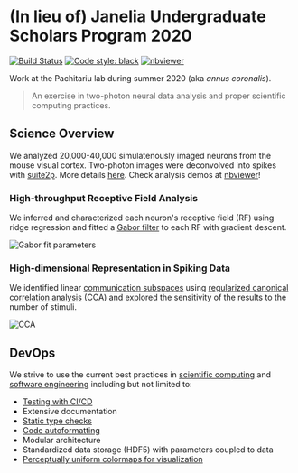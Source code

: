 # (In lieu of) Janelia Undergraduate Scholars Program 2020

[![Build Status](https://travis-ci.com/chaichontat/janelia2020.svg?branch=master)](https://travis-ci.com/chaichontat/janelia2020) [![Code style: black](https://img.shields.io/badge/code%20style-black-000000.svg)](https://github.com/psf/black) [![nbviewer](https://img.shields.io/badge/render-nbviewer-orange.svg)](https://nbviewer.jupyter.org/github/chaichontat/janelia2020/tree/master/demo/outputs/)

Work at the Pachitariu lab during summer 2020 (aka _annus coronalis_).

> An exercise in two-photon neural data analysis and proper scientific computing practices.

## Science Overview

We analyzed 20,000-40,000 simulatenously imaged neurons from the mouse visual cortex. Two-photon images were deconvolved into spikes with [suite2p](https://github.com/MouseLand/suite2p). More details [here](demo/). Check analysis demos at [nbviewer](https://nbviewer.jupyter.org/github/chaichontat/janelia2020/tree/master/demo/outputs/)!

### High-throughput Receptive Field Analysis

We inferred and characterized each neuron's receptive field (RF) using ridge regression and fitted a [Gabor filter](https://en.wikipedia.org/wiki/Gabor_filter) to each RF with gradient descent.

![Gabor fit parameters](https://user-images.githubusercontent.com/34997334/90060936-6f225880-dcb3-11ea-8182-0c08301eeaca.png)

### High-dimensional Representation in Spiking Data

We identified linear [communication subspaces](https://doi.org/10.1016/j.neuron.2019.01.026) using [regularized canonical correlation analysis](http://www2.imm.dtu.dk/pubdb/edoc/imm4981.pdf) (CCA) and explored the sensitivity of the results to the number of stimuli.

![CCA](https://user-images.githubusercontent.com/34997334/90169979-5c6c5a00-dd6d-11ea-8160-51a334965f25.png)

## DevOps

We strive to use the current best practices in [scientific computing](https://journals.plos.org/ploscompbiol/article?id=10.1371/journal.pcbi.1005510) and [software engineering](https://www.amazon.com/Pragmatic-Programmer-journey-mastery-Anniversary/dp/0135957052) including but not limited to:

- [Testing with CI/CD](https://travis-ci.com/github/chaichontat/janelia2020)
- Extensive documentation
- [Static type checks](https://github.com/microsoft/pyright)
- [Code autoformatting](https://github.com/psf/black)
- Modular architecture
- Standardized data storage (HDF5) with parameters coupled to data
- [Perceptually uniform colormaps for visualization](https://www.kennethmoreland.com/color-advice/)
